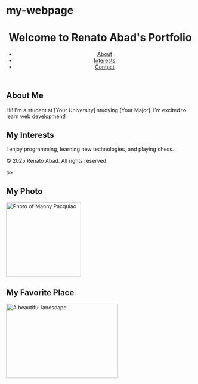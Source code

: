 # my-webpage
<!DOCTYPE html>
<html lang="en">
  <head>
    <meta charset="UTF-8">
    <meta name="viewport" content="width=device-width, initial-scale=1.0">
    <title>My First Webpage</title>
  </head>
 <body>
  
  <body>
    <header>
        <h1>Welcome to Renato Abad's Portfolio</h1>
        <nav>
            <ul>
                <li><a href="#about">About</a></li>
                <li><a href="#interests">Interests</a></li>
                <li><a href="#contact">Contact</a></li>
            </ul>
        </nav>
    </header>
    <main>
        <section id="about">
            <h2>About Me</h2>
            <p>Hi! I'm a student at [Your University] studying [Your Major]. I'm excited to learn web development!</p>
        </section>
        <section id="interests">
            <h2>My Interests</h2>
            <p>I enjoy programming, learning new technologies, and playing chess.</p>
        </section>
    </main>
    <footer>
        <p>&copy; 2025 Renato Abad. All rights reserved.</p>
    </footer>
</body>
p>

<h2>My Photo</h2>
<img src="images/Untitled design.jpg" alt="Photo of Manny Pacquiao" width="200" height="200">

<h2>My Favorite Place</h2>
<img src="https://upload.wikimedia.org/wikipedia/commons/thumb/f/f8/View_of_Mount_Fuji_from_%C5%8Cwakudani_20211202.jpg/330px-View_of_Mount_Fuji_from_%C5%8Cwakudani_20211202.jpg"
     alt="A beautiful landscape" width="300" height="200">


</body>

